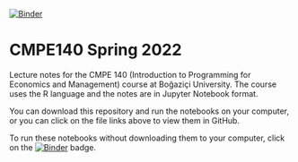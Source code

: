 [![Binder](https://mybinder.org/badge.svg)](https://mybinder.org/v2/gh/zeynepyirmibes/CmpE140-Spring22/main)
# CMPE140 Spring 2022
Lecture notes for the CMPE 140 (Introduction to Programming for Economics and Management) course at Boğaziçi University. The course uses the R language and the notes are in Jupyter Notebook format.

You can download this repository and run the notebooks on your computer, or you can click on the file links above to view them in GitHub.

To run these notebooks without downloading them to your computer, click on the [![Binder](https://mybinder.org/badge.svg)](https://mybinder.org/v2/gh/zeynepyirmibes/CmpE140-Spring22/main) badge.

